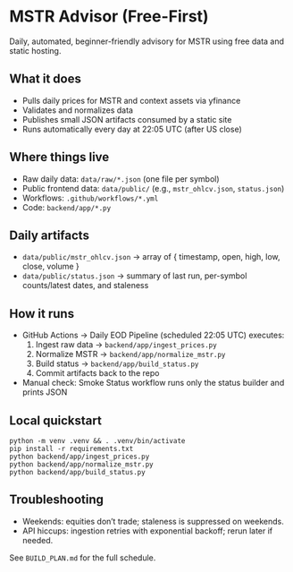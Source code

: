 MSTR Advisor (Free-First)
=========================

Daily, automated, beginner-friendly advisory for MSTR using free data and static hosting.

What it does
------------
- Pulls daily prices for MSTR and context assets via yfinance
- Validates and normalizes data
- Publishes small JSON artifacts consumed by a static site
- Runs automatically every day at 22:05 UTC (after US close)

Where things live
-----------------
- Raw daily data: `data/raw/*.json` (one file per symbol)
- Public frontend data: `data/public/` (e.g., `mstr_ohlcv.json`, `status.json`)
- Workflows: `.github/workflows/*.yml`
- Code: `backend/app/*.py`

Daily artifacts
---------------
- `data/public/mstr_ohlcv.json` → array of { timestamp, open, high, low, close, volume }
- `data/public/status.json` → summary of last run, per-symbol counts/latest dates, and staleness

How it runs
-----------
- GitHub Actions → Daily EOD Pipeline (scheduled 22:05 UTC) executes:
  1) Ingest raw data → `backend/app/ingest_prices.py`
  2) Normalize MSTR → `backend/app/normalize_mstr.py`
  3) Build status → `backend/app/build_status.py`
  4) Commit artifacts back to the repo
- Manual check: Smoke Status workflow runs only the status builder and prints JSON

Local quickstart
----------------
```
python -m venv .venv && . .venv/bin/activate
pip install -r requirements.txt
python backend/app/ingest_prices.py
python backend/app/normalize_mstr.py
python backend/app/build_status.py
```

Troubleshooting
---------------
- Weekends: equities don’t trade; staleness is suppressed on weekends.
- API hiccups: ingestion retries with exponential backoff; rerun later if needed.

See `BUILD_PLAN.md` for the full schedule.



